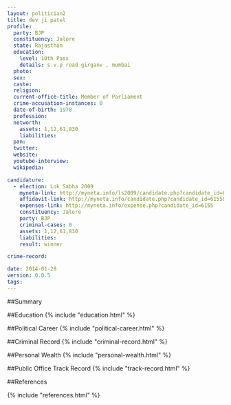 ```yaml
---
layout: politician2
title: dev ji patel
profile: 
  party: BJP
  constituency: Jalore
  state: Rajasthan
  education: 
    level: 10th Pass
    details: s.v.p road girganv , mumbai
  photo: 
  sex: 
  caste: 
  religion: 
  current-office-title: Member of Parliament
  crime-accusation-instances: 0
  date-of-birth: 1978
  profession: 
  networth: 
    assets: 1,12,61,830
    liabilities: 
  pan: 
  twitter: 
  website: 
  youtube-interview: 
  wikipedia: 

candidature: 
  - election: Lok Sabha 2009
    myneta-link: http://myneta.info/ls2009/candidate.php?candidate_id=6155
    affidavit-link: http://myneta.info/candidate.php?candidate_id=6155&scan=original
    expenses-link: http://myneta.info/expense.php?candidate_id=6155
    constituency: Jalore 
    party: BJP
    criminal-cases: 0
    assets: 1,12,61,830
    liabilities: 
    result: winner 

crime-record: 

date: 2014-01-28
version: 0.0.5
tags: 
---
```

##Summary


##Education
{% include "education.html" %}


##Political Career
{% include "political-career.html" %}


##Criminal Record
{% include "criminal-record.html" %}


##Personal Wealth
{% include "personal-wealth.html" %}


##Public Office Track Record
{% include "track-record.html" %}


##References


{% include "references.html" %}
